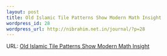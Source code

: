 ```yaml
--- 
layout: post
title: Old Islamic Tile Patterns Show Modern Math Insight
wordpress_id: 28
wordpress_url: http://nibrahim.net.in/journal/?p=28
---
```

URL: <a href="http://bloglines.com/preview?siteid=2655254&itemid=4104">Old Islamic Tile Patterns Show Modern Math Insight</a>
